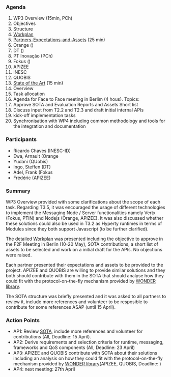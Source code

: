 ### Agenda

1. WP3 Overview (15min, PCh)
  1. Objectives
  1. Structure
  1. [Workplan](https://github.com/reTHINK-project/core-framework/wiki/Phase-1-Workplan)
1. [Partners-Expectations-and-Assets](https://github.com/reTHINK-project/core-framework/wiki/Partners-Expectations-and-Assets) (25 min)
 1. Orange ()
 1. DT ()
 1. PT Inovação (PCh)
 1. Fokus ()
 1. APIZEE
 1. INESC
 1. QUOBIS
1. [State of the Art](../sota/sota.md) (15 min)
 1. Overview
 1. Task allocation
1. Agenda for Face to Face meeting in Berlim (4 hous). Topics:
 1. Approve SOTA and Evaluation Reports and Assets Short list
 2. Discuss input from T2.2 and T2.3 and draft initial internal APIs
 3. kick-off implementation tasks
 4. Synchronisation with WP4 including common methodology and tools for the integration and documentation
 
### Participants

* Ricardo Chaves (INESC-ID)
* Ewa, Arnault (Orange
* Yudani (QUobis)
* Ingo, Steffen (DT)
* Adel, Frank (Fokus
* Frédéric (APIZEE)

### Summary

WP3 Overview provided with some clarifications about the scope of each task.
Regarding T3.5, it was encouraged the usage of different technologies to implement the Messaging Node / Server functionalities namely Vertx (Fokus, PTIN) and Nodejs (Orange, APIZEE). It was also discussed whether these solutions could also be used in T3.2 as Hyperty runtimes in terms of Modules since they both support Javascript (to be further clarified).

The detailed  [Workplan](https://github.com/reTHINK-project/core-framework/wiki/Phase-1-Workplan) was presented including the objective to approve in the F2F Meeting in Berlin (10-20 May), SOTA contributions, a short list of assets to be selected and work on a initial draft for the APIs. No objections were raised.

Each partner presented their expectations and assets to be provided to the project. APIZEE and QUOBIS are willing to provide similar solutions and they both should contribute with them in the SOTA that should analyse how they could fit with the protocol-on-the-fly mechanism provided by [WONDER library](http://hypercomm.github.io/wonder/).

The SOTA structure was briefly presented and it was asked to all partners to review it, include more references and volunteer to be resposible to contribute for some references ASAP (until 15 April).

### Action Points

* AP1: Review [SOTA](../sota/sota.md), include more references and volunteer for contributions (All, Deadline: 15 April).
* AP2: Derive requirements and selection criteria for runtime, messaging, frameworks and QoS components (All, Deadline: 23 April)
* AP3: APIZEE and QUOBIS contribute with SOTA about their solutions including an analysis on how they could fit with the protocol-on-the-fly mechanism provided by [WONDER library](http://hypercomm.github.io/wonder/)(APIZEE, QUOBIS, Deadline: )
* AP4: next meeting: 27th April
